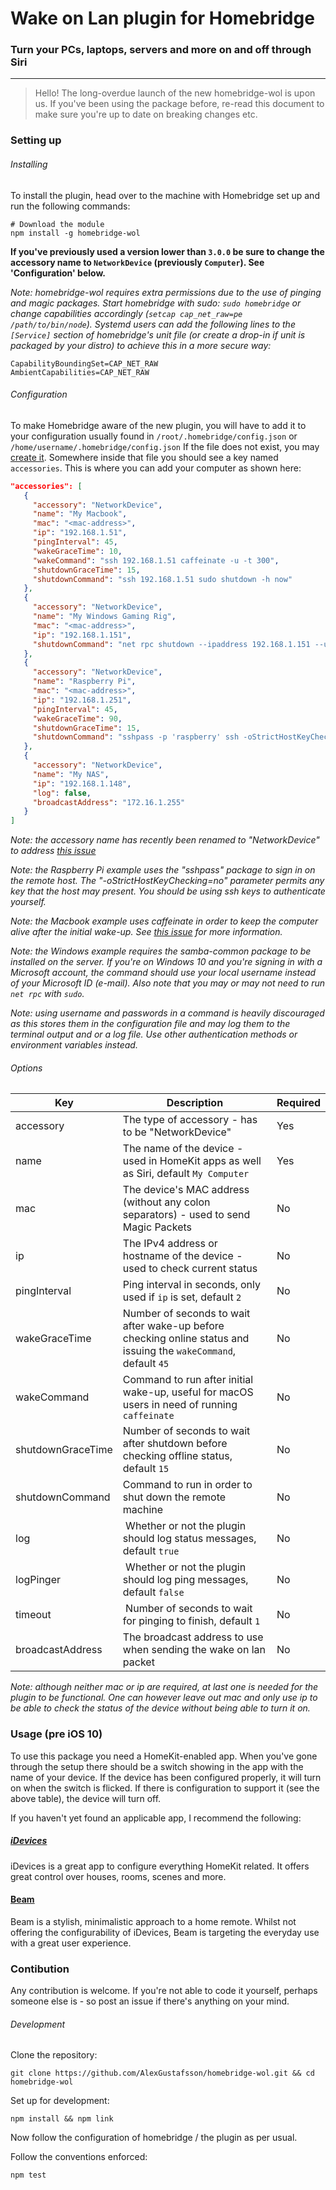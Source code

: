 # Wake on Lan plugin for Homebridge
### Turn your PCs, laptops, servers and more on and off through Siri
***


> Hello! The long-overdue launch of the new homebridge-wol is upon us. If you've been using the package before, re-read this document to make sure you're up to date on breaking changes etc.

### Setting up

###### Installing

To install the plugin, head over to the machine with Homebridge set up and run the following commands:
```
# Download the module
npm install -g homebridge-wol
```

__If you've previously used a version lower than `3.0.0` be sure to change the accessory name to `NetworkDevice` (previously `Computer`). See 'Configuration' below.__

_Note: homebridge-wol requires extra permissions due to the use of pinging and magic packages. Start homebridge with sudo: `sudo homebridge` or change capabilities accordingly (`setcap cap_net_raw=pe /path/to/bin/node`). Systemd users can add the following lines to the `[Service]` section of homebridge's unit file (or create a drop-in if unit is packaged by your distro) to achieve this in a more secure way:_
```
CapabilityBoundingSet=CAP_NET_RAW
AmbientCapabilities=CAP_NET_RAW
```

###### Configuration

To make Homebridge aware of the new plugin, you will have to add it to your configuration usually found in `/root/.homebridge/config.json` or `/home/username/.homebridge/config.json` If the file does not exist, you may [create it](https://github.com/nfarina/homebridge/blob/master/config-sample.json). Somewhere inside that file you should see a key named `accessories`. This is where you can add your computer as shown here:

 ```json
"accessories": [
    {
      "accessory": "NetworkDevice",
      "name": "My Macbook",
      "mac": "<mac-address>",
      "ip": "192.168.1.51",
      "pingInterval": 45,
      "wakeGraceTime": 10,
      "wakeCommand": "ssh 192.168.1.51 caffeinate -u -t 300",
      "shutdownGraceTime": 15,
      "shutdownCommand": "ssh 192.168.1.51 sudo shutdown -h now"
    },
    {
      "accessory": "NetworkDevice",
      "name": "My Windows Gaming Rig",
      "mac": "<mac-address>",
      "ip": "192.168.1.151",
      "shutdownCommand": "net rpc shutdown --ipaddress 192.168.1.151 --user username%password"
    },
    {
      "accessory": "NetworkDevice",
      "name": "Raspberry Pi",
      "mac": "<mac-address>",
      "ip": "192.168.1.251",
      "pingInterval": 45,
      "wakeGraceTime": 90,
      "shutdownGraceTime": 15,
      "shutdownCommand": "sshpass -p 'raspberry' ssh -oStrictHostKeyChecking=no pi@192.168.1.251 sudo shutdown -h now"
    },
    {
      "accessory": "NetworkDevice",
      "name": "My NAS",
      "ip": "192.168.1.148",
      "log": false,
      "broadcastAddress": "172.16.1.255"
    }
]
```
_Note: the accessory name has recently been renamed to "NetworkDevice" to address [this issue](https://github.com/AlexGustafsson/homebridge-wol/issues/17)_

_Note: the Raspberry Pi example uses the "sshpass" package to sign in on the remote host. The "-oStrictHostKeyChecking=no" parameter permits any key that the host may present. You should be using ssh keys to authenticate yourself._

_Note: the Macbook example uses caffeinate in order to keep the computer alive after the initial wake-up. See [this issue](https://github.com/AlexGustafsson/homebridge-wol/issues/30#issuecomment-368733512) for more information._

_Note: the Windows example requires the samba-common package to be installed on the server. If you're on Windows 10 and you're signing in with a Microsoft account, the command should use your local username instead of your Microsoft ID (e-mail). Also note that you may or may not need to run `net rpc` with `sudo`._

_Note: using username and passwords in a command is heavily discouraged as this stores them in the configuration file and may log them to the terminal output and or a log file. Use other authentication methods or environment variables instead._

###### Options

| Key       | Description                                                     | Required |
| --------- | --------------------------------------------------------------- | ---------|
| accessory | The type of accessory - has to be "NetworkDevice"               | Yes      |
| name      | The name of the device - used in HomeKit apps as well as Siri, default `My Computer` | Yes      |
| mac       | The device's MAC address (without any colon separators) - used to send Magic Packets         | No       |
| ip        | The IPv4 address or hostname of the device - used to check current status | No       |
| pingInterval      | Ping interval in seconds, only used if `ip` is set, default `2`                      | No       |
| wakeGraceTime     | Number of seconds to wait after wake-up before checking online status and issuing the `wakeCommand`, default `45`   |  No       |
| wakeCommand | Command to run after initial wake-up, useful for macOS users in need of running `caffeinate` |  No       |
| shutdownGraceTime | Number of seconds to wait after shutdown before checking offline status, default `15` | No       |
| shutdownCommand   | Command to run in order to shut down the remote machine                               | No       |
| log | Whether or not the plugin should log status messages, default `true` | No |
| logPinger | Whether or not the plugin should log ping messages, default `false` | No |
| timeout | Number of seconds to wait for pinging to finish, default `1` | No |
| broadcastAddress | The broadcast address to use when sending the wake on lan packet | No |

_Note: although neither mac or ip are required, at last one is needed for the plugin to be functional. One can however leave out mac and only use ip to be able to check the status of the device without being able to turn it on._

### Usage (pre iOS 10)

To use this package you need a HomeKit-enabled app. When you've gone through the setup there should be a switch showing in the app with the name of your device. If the device has been configured properly, it will turn on when the switch is flicked. If there is configuration to support it (see the above table), the device will turn off.

If you haven't yet found an applicable app, I recommend the following:

##### [iDevices](https://itunes.apple.com/se/app/idevices-connected/id682656390?mt=8)
iDevices is a great app to configure everything HomeKit related. It offers great control over houses, rooms, scenes and more.

#### [Beam](https://itunes.apple.com/us/app/beam-elevate-your-home/id1038439712?mt=8)
Beam is a stylish, minimalistic approach to a home remote. Whilst not offering the configurability of iDevices, Beam is targeting the everyday use with a great user experience.

### Contibution

Any contribution is welcome. If you're not able to code it yourself, perhaps someone else is - so post an issue if there's anything on your mind.

###### Development

Clone the repository:
```
git clone https://github.com/AlexGustafsson/homebridge-wol.git && cd homebridge-wol
```

Set up for development:
```
npm install && npm link
```

Now follow the configuration of homebridge / the plugin as per usual.

Follow the conventions enforced:
```
npm test
```
